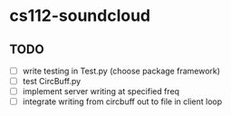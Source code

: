 # cs112-soundcloud

## TODO
- [ ] write testing in Test.py (choose package framework)
- [ ] test CircBuff.py
- [ ] implement server writing at specified freq
- [ ] integrate writing from circbuff out to file in client loop
